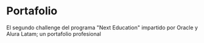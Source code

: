 # Portafolio
El segundo challenge del programa "Next Education" impartido por Oracle y Alura Latam; un portafolio profesional
